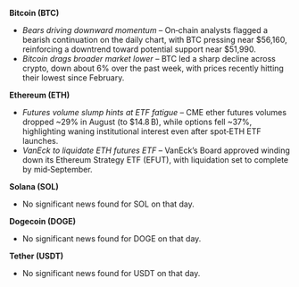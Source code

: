 **Bitcoin (BTC)**

- *Bears driving downward momentum* – On‑chain analysts flagged a bearish continuation on the daily chart, with BTC pressing near $56,160, reinforcing a downtrend toward potential support near $51,990.
- *Bitcoin drags broader market lower* – BTC led a sharp decline across crypto, down about 6% over the past week, with prices recently hitting their lowest since February.

**Ethereum (ETH)**

- *Futures volume slump hints at ETF fatigue* – CME ether futures volumes dropped ~29% in August (to $14.8 B), while options fell ~37%, highlighting waning institutional interest even after spot‑ETH ETF launches.
- *VanEck to liquidate ETH futures ETF* – VanEck’s Board approved winding down its Ethereum Strategy ETF (EFUT), with liquidation set to complete by mid‑September.

**Solana (SOL)**

- No significant news found for SOL on that day.

**Dogecoin (DOGE)**

- No significant news found for DOGE on that day.

**Tether (USDT)**

- No significant news found for USDT on that day.